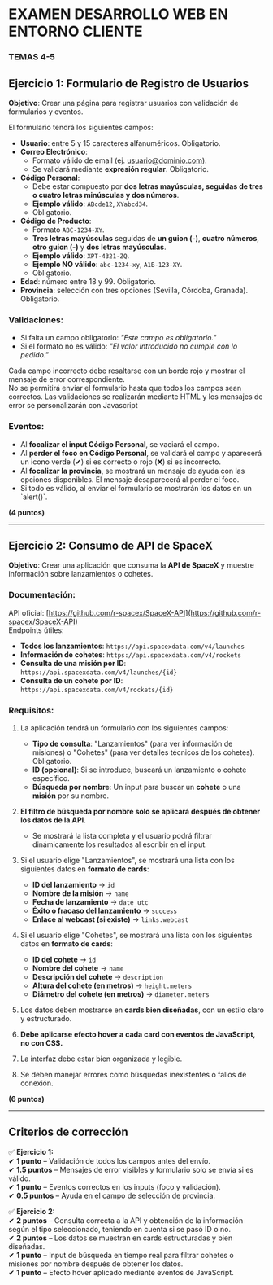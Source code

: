 # EXAMEN DESARROLLO WEB EN ENTORNO CLIENTE  
### TEMAS 4-5

## Ejercicio 1: Formulario de Registro de Usuarios  
**Objetivo**: Crear una página para registrar usuarios con validación de formularios y eventos.

El formulario tendrá los siguientes campos:  
- **Usuario**: entre 5 y 15 caracteres alfanuméricos. Obligatorio.  
- **Correo Electrónico**:  
  - Formato válido de email (ej. usuario@dominio.com).  
  - Se validará mediante **expresión regular**. Obligatorio.  
- **Código Personal**:  
  - Debe estar compuesto por **dos letras mayúsculas, seguidas de tres o cuatro letras minúsculas y dos números**.  
  - **Ejemplo válido**: `ABcde12`, `XYabcd34`.  
  - Obligatorio.  
- **Código de Producto**:  
  - Formato `ABC-1234-XY`.  
  - **Tres letras mayúsculas** seguidas de **un guion (-)**, **cuatro números**, **otro guion (-)** y **dos letras mayúsculas**.  
  - **Ejemplo válido**: `XPT-4321-ZQ`.  
  - **Ejemplo NO válido**: `abc-1234-xy`, `A1B-123-XY`.  
  - Obligatorio.  
- **Edad**: número entre 18 y 99. Obligatorio.  
- **Provincia**: selección con tres opciones (Sevilla, Córdoba, Granada). Obligatorio.  

### Validaciones:  
- Si falta un campo obligatorio: *"Este campo es obligatorio."*  
- Si el formato no es válido: *"El valor introducido no cumple con lo pedido."*  

Cada campo incorrecto debe resaltarse con un borde rojo y mostrar el mensaje de error correspondiente.  
No se permitirá enviar el formulario hasta que todos los campos sean correctos.
Las validaciones se realizarán mediante HTML y los mensajes de error se personalizarán con Javascript

### Eventos:  
- Al **focalizar el input Código Personal**, se vaciará el campo.  
- Al **perder el foco en Código Personal**, se validará el campo y aparecerá un icono verde (✔) si es correcto o rojo (❌) si es incorrecto.  
- Al **focalizar la provincia**, se mostrará un mensaje de ayuda con las opciones disponibles. El mensaje desaparecerá al perder el foco.  
- Si todo es válido, al enviar el formulario se mostrarán los datos en un \`alert()\`.  

**(4 puntos)**  

---

## Ejercicio 2: Consumo de API de SpaceX  
**Objetivo**: Crear una aplicación que consuma la **API de SpaceX** y muestre información sobre lanzamientos o cohetes.

### Documentación:  
API oficial: [https://github.com/r-spacex/SpaceX-API](https://github.com/r-spacex/SpaceX-API)  
Endpoints útiles:  
- **Todos los lanzamientos**: `https://api.spacexdata.com/v4/launches`  
- **Información de cohetes**: `https://api.spacexdata.com/v4/rockets`  
- **Consulta de una misión por ID**: `https://api.spacexdata.com/v4/launches/{id}`  
- **Consulta de un cohete por ID**: `https://api.spacexdata.com/v4/rockets/{id}`  

### Requisitos:  
1. La aplicación tendrá un formulario con los siguientes campos:  
   - **Tipo de consulta**: "Lanzamientos" (para ver información de misiones) o "Cohetes" (para ver detalles técnicos de los cohetes). Obligatorio.  
   - **ID (opcional)**: Si se introduce, buscará un lanzamiento o cohete específico.  
   - **Búsqueda por nombre**: Un input para buscar un **cohete** o una **misión** por su nombre.  

2. **El filtro de búsqueda por nombre solo se aplicará después de obtener los datos de la API**.  
   - Se mostrará la lista completa y el usuario podrá filtrar dinámicamente los resultados al escribir en el input.  

3. Si el usuario elige "Lanzamientos", se mostrará una lista con los siguientes datos en **formato de cards**:  
   - **ID del lanzamiento** → `id`  
   - **Nombre de la misión** → `name`  
   - **Fecha de lanzamiento** → `date_utc`  
   - **Éxito o fracaso del lanzamiento** → `success`  
   - **Enlace al webcast (si existe)** → `links.webcast`  

4. Si el usuario elige "Cohetes", se mostrará una lista con los siguientes datos en **formato de cards**:  
   - **ID del cohete** → `id`  
   - **Nombre del cohete** → `name`  
   - **Descripción del cohete** → `description`  
   - **Altura del cohete (en metros)** → `height.meters`  
   - **Diámetro del cohete (en metros)** → `diameter.meters`  

5. Los datos deben mostrarse en **cards bien diseñadas**, con un estilo claro y estructurado.  

6. **Debe aplicarse efecto hover a cada card con eventos de JavaScript, no con CSS.**  

7. La interfaz debe estar bien organizada y legible.  

8. Se deben manejar errores como búsquedas inexistentes o fallos de conexión.  

**(6 puntos)**  

---

## Criterios de corrección  

✅ **Ejercicio 1:**  
✔ **1 punto** – Validación de todos los campos antes del envío.  
✔ **1.5 puntos** – Mensajes de error visibles y formulario solo se envía si es válido.  
✔ **1 punto** – Eventos correctos en los inputs (foco y validación).  
✔ **0.5 puntos** – Ayuda en el campo de selección de provincia.  

✅ **Ejercicio 2:**  
✔ **2 puntos** – Consulta correcta a la API y obtención de la información según el tipo seleccionado, teniendo en cuenta si se pasó ID o no.  
✔ **2 puntos** – Los datos se muestran en cards estructuradas y bien diseñadas.  
✔ **1 punto** – Input de búsqueda en tiempo real para filtrar cohetes o misiones por nombre después de obtener los datos.  
✔ **1 punto** – Efecto hover aplicado mediante eventos de JavaScript.  

